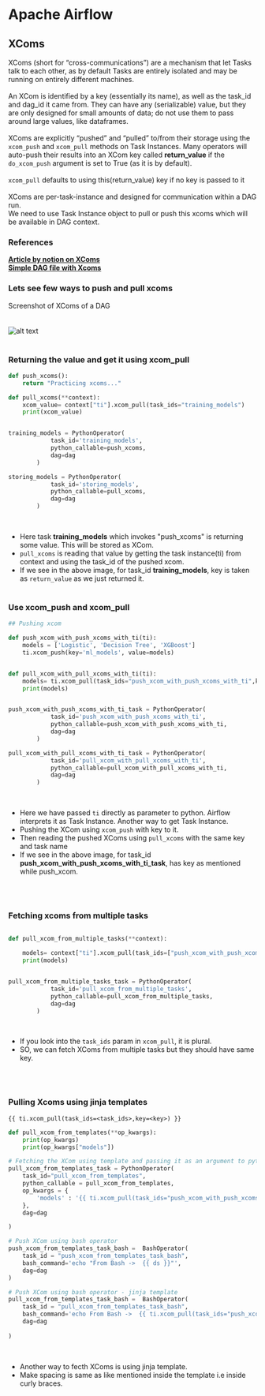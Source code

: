 # **Apache Airflow**

## **XComs**

XComs (short for “cross-communications”) are a mechanism that let Tasks talk to each other, as by default Tasks are entirely isolated and may be running on entirely different machines.
<br><br>
An XCom is identified by a key (essentially its name), as well as the task_id and dag_id it came from. They can have any (serializable) value, but they are only designed for small amounts of data; do not use them to pass around large values, like dataframes.
<br><br>
XComs are explicitly “pushed” and “pulled” to/from their storage using the ```xcom_push``` and ```xcom_pull``` methods on Task Instances. Many operators will auto-push their results into an XCom key called **return_value** if the ```do_xcom_push``` argument is set to True (as it is by default).
<br><br>
```xcom_pull``` defaults to using this(return_value) key if no key is passed to it
<br><br>
XComs are per-task-instance and designed for communication within a DAG run. <br>
We need to use Task Instance object to pull or push this xcoms which will be available in DAG context. 

### References
**[Article by notion on XComs](https://www.notion.so/XComs-3d0fb50edae84342a985ff5ffa266eff)** <br>
**[Simple DAG file with Xcoms](https://github.com/sampathsvskr/GCP/blob/main/composer_airflow/xcoms/xcoms_dag.py)**

### Lets see few ways to push and pull xcoms
Screenshot of XComs of a DAG <br>
<br><br>
![alt text](https://github.com/sampathsvskr/GCP/blob/main/composer_airflow/images/xcoms.png)
<br><br>

### Returning the value and get it using xcom_pull

```python
def push_xcoms():
    return "Practicing xcoms..."

def pull_xcoms(**context):
    xcom_value= context["ti"].xcom_pull(task_ids="training_models")
    print(xcom_value)


training_models = PythonOperator(
            task_id='training_models',
            python_callable=push_xcoms,
            dag=dag
        )

storing_models = PythonOperator(
            task_id='storing_models',
            python_callable=pull_xcoms,
            dag=dag
        )
```
<br>

- Here task **training_models** which invokes "push_xcoms" is returning some value. This will be stored as XCom.<br>
- ```pull_xcoms``` is reading that value by getting the task instance(ti) from context and using the task_id of the pushed xcom.<br>
- If we see in the above image, for task_id **training_models**, key is taken as ```return_value``` as we just returned it.
<br><br>

### Use xcom_push and xcom_pull

```python
## Pushing xcom 

def push_xcom_with_push_xcoms_with_ti(ti):
    models = ['Logistic', 'Decision Tree', 'XGBoost']
    ti.xcom_push(key='ml_models', value=models)


def pull_xcom_with_pull_xcoms_with_ti(ti):
    models= ti.xcom_pull(task_ids="push_xcom_with_push_xcoms_with_ti",key='ml_models')
    print(models)


push_xcom_with_push_xcoms_with_ti_task = PythonOperator(
            task_id='push_xcom_with_push_xcoms_with_ti',
            python_callable=push_xcom_with_push_xcoms_with_ti,
            dag=dag
        )

pull_xcom_with_pull_xcoms_with_ti_task = PythonOperator(
            task_id='pull_xcom_with_pull_xcoms_with_ti',
            python_callable=pull_xcom_with_pull_xcoms_with_ti,
            dag=dag
        )
```
<br>

- Here we have passed ``ti`` directly as parameter to python. Airflow interprets it as Task Instance. Another way to get Task Instance.<br>
- Pushing the XCom using ```xcom_push``` with key to it.<br>
- Then reading the pushed XComs using ```pull_xcoms``` with the same key and task name<br>
- If we see in the above image, for task_id **push_xcom_with_push_xcoms_with_ti_task**, has key as mentioned while push_xcom.

<br><br>

### Fetching xcoms from multiple tasks

```python

def pull_xcom_from_multiple_tasks(**context):

    models= context["ti"].xcom_pull(task_ids=["push_xcom_with_push_xcoms","push_xcom_with_push_xcoms_with_ti"],key="ml_models")
    print(models)


pull_xcom_from_multiple_tasks_task = PythonOperator(
            task_id='pull_xcom_from_multiple_tasks',
            python_callable=pull_xcom_from_multiple_tasks,
            dag=dag
        )
```

<br>

- If you look into the ```task_ids``` param in ```xcom_pull```, it is plural.
- SO, we can fetch XComs from multiple tasks but they should have same key.


<br><br>

### Pulling Xcoms using jinja templates

```{{ ti.xcom_pull(task_ids=<task_ids>,key=<key>) }}```

```python
def pull_xcom_from_templates(**op_kwargs):
    print(op_kwargs) 
    print(op_kwargs["models"])

# Fetching the XCom using template and passing it as an argument to python callable fn.
pull_xcom_from_templates_task = PythonOperator(
    task_id="pull_xcom_from_templates",
    python_callable = pull_xcom_from_templates,
    op_kwargs = {
        'models' : '{{ ti.xcom_pull(task_ids="push_xcom_with_push_xcoms",key="ml_models") }}'
    },
    dag=dag

) 

# Push XCom using bash operator
push_xcom_from_templates_task_bash =  BashOperator(
    task_id = "push_xcom_from_templates_task_bash",
    bash_command='echo "From Bash ->  {{ ds }}"',    
    dag=dag
)

# Push XCom using bash operator - jinja template
pull_xcom_from_templates_task_bash =  BashOperator(
    task_id = "pull_xcom_from_templates_task_bash",
    bash_command='echo From Bash ->  {{ ti.xcom_pull(task_ids="push_xcom_from_templates_task_bash") }}',
    dag=dag
     
)
```

<br>

- Another way to fecth XComs is using jinja template.
- Make spacing is same as like mentioned inside the template i.e inside curly braces.
